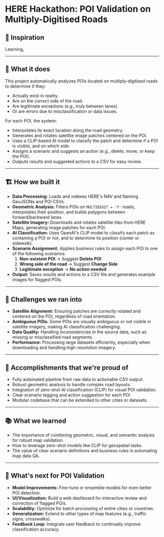 # HERE Hackathon: POI Validation on Multiply-Digitised Roads

## 🚀 Inspiration

Learning, 

---

## 🤖 What it does

This project automatically analyzes POIs located on multiply-digitised roads to determine if they:
- Actually exist in reality.
- Are on the correct side of the road.
- Are legitimate exceptions (e.g., truly between lanes).
- Or are errors due to misclassification or data issues.

For each POI, the system:
- Interpolates its exact location along the road geometry.
- Generates and rotates satellite image patches centered on the POI.
- Uses a CLIP-based AI model to classify the patch and determine if a POI is visible, and on which side.
- Assigns a scenario and suggests an action (e.g., delete, move, or keep the POI).
- Outputs results and suggested actions to a CSV for easy review.

---

## 🏗️ How we built it

- **Data Processing:** Loads and indexes HERE's NAV and Naming GeoJSONs and POI CSVs.
- **Geometric Analysis:** Filters POIs on `MULTIDIGIT = 'Y'` roads, interpolates their position, and builds polygons between forward/backward lanes.
- **Satellite Imagery:** Downloads and rotates satellite tiles from HERE Maps, generating image patches for each POI.
- **AI Classification:** Uses OpenAI's CLIP model to classify each patch as containing a POI or not, and to determine its position (center or sidewalk).
- **Scenario Assignment:** Applies business rules to assign each POI to one of the following scenarios:
  1. **Non-existent POI** → Suggest **Delete POI**
  2. **Wrong side of the road** → Suggest **Change Side**
  3. **Legitimate exception** → **No action needed**
- **Output:** Saves results and actions to a CSV file and generates example images for flagged POIs.

---

## 🧩 Challenges we ran into

- **Satellite Alignment:** Ensuring patches are correctly rotated and centered on the POI, regardless of road orientation.
- **Ambiguous POIs:** Some POIs are visually ambiguous or not visible in satellite imagery, making AI classification challenging.
- **Data Quality:** Handling inconsistencies in the source data, such as missing or misclassified road segments.
- **Performance:** Processing large datasets efficiently, especially when downloading and handling high-resolution imagery.

---

## 🏅 Accomplishments that we're proud of

- Fully automated pipeline from raw data to actionable CSV output.
- Robust geometric analysis to handle complex road layouts.
- Integration of zero-shot AI classification (CLIP) for visual POI validation.
- Clear scenario tagging and action suggestion for each POI.
- Modular codebase that can be extended to other cities or datasets.

---

## 📚 What we learned

- The importance of combining geometric, visual, and semantic analysis for robust map validation.
- How to leverage zero-shot models like CLIP for geospatial tasks.
- The value of clear scenario definitions and business rules in automating map data QA.

---

## 🔮 What's next for POI Validation

- **Model Improvements:** Fine-tune or ensemble models for even better POI detection.
- **UI/Visualization:** Build a web dashboard for interactive review and correction of flagged POIs.
- **Scalability:** Optimize for batch processing of entire cities or countries.
- **Generalization:** Extend to other types of map features (e.g., traffic signs, crosswalks).
- **Feedback Loop:** Integrate user feedback to continually improve classification accuracy.